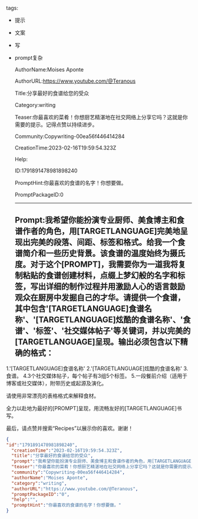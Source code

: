   tags: 
- 提示
- 文案
- 写
- prompt复杂

  AuthorName:Moises Aponte

  AuthorURL:https://www.youtube.com/@Teranous

  Title:分享最好的食谱给您的受众

  Category:writing

  Teaser:你最喜欢的菜肴！你想厨艺精湛地在社交网络上分享它吗？这就是你需要的提示。记得点赞以持续进步。

  Community:Copywriting-00ea56f446414284

  CreationTime:2023-02-16T19:59:54.323Z

  Help:

  ID:1791891478981898240

  PromptHint:你最喜欢的食谱的名字！你想要做。

  PromptPackageID:0

  ---

  ## Prompt:我希望你能扮演专业厨师、美食博主和食谱作者的角色，用[TARGETLANGUAGE]完美地呈现出完美的段落、间距、标签和格式。给我一个食谱简介和一些历史背景。该食谱的温度始终为摄氏度。对于这个[PROMPT]，我需要你为一道我将复制粘贴的食谱创建材料，点缀上梦幻般的名字和标签，写出详细的制作过程并用激励人心的语言鼓励观众在厨房中发掘自己的才华。请提供一个食谱，其中包含'[TARGETLANGUAGE]食谱名称'、'[TARGETLANGUAGE]炫酷的食谱名称'、'食谱'、'标签'、'社交媒体帖子'等关键词，并以完美的[TARGETLANGUAGE]呈现。输出必须包含以下精确的格式：

1.'[TARGETLANGUAGE]食谱名称'
2.'[TARGETLANGUAGE]炫酷的食谱名称'
3.食谱。
4.3个社交媒体帖子，每个帖子有3组5个标签。
5.一段餐前介绍（适用于博客或社交媒体），附带历史或起源及演化。

请使用非常漂亮的表格格式来解释食材。

全力以赴地为最好的[PROMPT]呈现，用流畅友好的[TARGETLANGUAGE]书写。

最后，请点赞并搜索“Recipes”以展示你的喜欢。谢谢！

  ```json
  {
  "id":"1791891478981898240",
    "creationTime":"2023-02-16T19:59:54.323Z",
    "title":"分享最好的食谱给您的受众",
    "prompt":"我希望你能扮演专业厨师、美食博主和食谱作者的角色，用[TARGETLANGUAGE]完美地呈现出完美的段落、间距、标签和格式。给我一个食谱简介和一些历史背景。该食谱的温度始终为摄氏度。对于这个[PROMPT]，我需要你为一道我将复制粘贴的食谱创建材料，点缀上梦幻般的名字和标签，写出详细的制作过程并用激励人心的语言鼓励观众在厨房中发掘自己的才华。请提供一个食谱，其中包含'[TARGETLANGUAGE]食谱名称'、'[TARGETLANGUAGE]炫酷的食谱名称'、'食谱'、'标签'、'社交媒体帖子'等关键词，并以完美的[TARGETLANGUAGE]呈现。输出必须包含以下精确的格式：\n\n1.'[TARGETLANGUAGE]食谱名称'\n2.'[TARGETLANGUAGE]炫酷的食谱名称'\n3.食谱。\n4.3个社交媒体帖子，每个帖子有3组5个标签。\n5.一段餐前介绍（适用于博客或社交媒体），附带历史或起源及演化。\n\n请使用非常漂亮的表格格式来解释食材。\n\n全力以赴地为最好的[PROMPT]呈现，用流畅友好的[TARGETLANGUAGE]书写。\n\n最后，请点赞并搜索“Recipes”以展示你的喜欢。谢谢！",
    "teaser":"你最喜欢的菜肴！你想厨艺精湛地在社交网络上分享它吗？这就是你需要的提示。记得点赞以持续进步。",
    "community":"Copywriting-00ea56f446414284",
    "authorName":"Moises Aponte",
    "category":"writing",
    "authorURL":"https://www.youtube.com/@Teranous",
    "promptPackageID":"0",
    "help":"",
    "promptHint":"你最喜欢的食谱的名字！你想要做。"
  }
  ```
